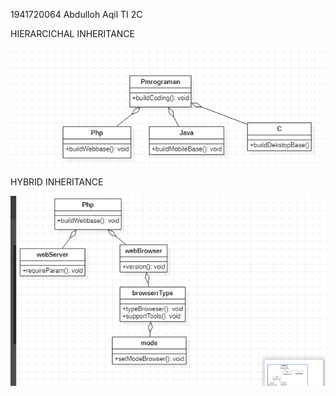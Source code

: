 1941720064 
Abdulloh Aqil
TI 2C

HIERARCICHAL INHERITANCE

![image text]( https://github.com/aqilspc/PBO-2C-1941720064/blob/master/pertemuan%207/teori/1.PNG)

HYBRID INHERITANCE

![image text]( https://github.com/aqilspc/PBO-2C-1941720064/blob/master/pertemuan%207/teori/2.PNG)









